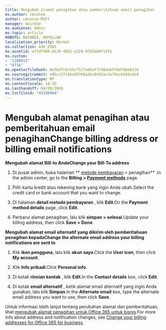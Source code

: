 ```yaml
---
title: Mengubah alamat penagihan atau pemberitahuan email penagihan
ms.author: cmcatee
author: cmcatee-MSFT
manager: mnirkhe
ms.audience: Admin
ms.topic: article
ROBOTS: NOINDEX, NOFOLLOW
localization_priority: Normal
ms.collection: Adm_O365
ms.assetid: ef2df989-8539-48b5-a324-97d2e09f14fe
ms.custom:
- "1200012"
- "4716"
ms.openlocfilehash: be56dfcdc65cf51fa66ef7c98dab5f0d78bbb21b
ms.sourcegitcommit: e95cc57126a28766adec8442ac3a79acb485a1b4
ms.translationtype: MT
ms.contentlocale: id-ID
ms.lasthandoff: 04/09/2020
ms.locfileid: "43198884"
---
```

# <a name="change-billing-address-or-billing-email-notifications"></a><span data-ttu-id="589a5-102">Mengubah alamat penagihan atau pemberitahuan email penagihan</span><span class="sxs-lookup"><span data-stu-id="589a5-102">Change billing address or billing email notifications</span></span>

<span data-ttu-id="589a5-103">**Mengubah alamat Bill-to Anda**</span><span class="sxs-lookup"><span data-stu-id="589a5-103">**Change your Bill-To address**</span></span>

1. <span data-ttu-id="589a5-104">Di pusat admin, buka halaman \*\* [metode pembayaran](https://go.microsoft.com/fwlink/p/?linkid=2018806) > penagihan\*\* .</span><span class="sxs-lookup"><span data-stu-id="589a5-104">In the admin center, go to the **Billing > [Payment methods](https://go.microsoft.com/fwlink/p/?linkid=2018806)** page.</span></span>

2. <span data-ttu-id="589a5-105">Pilih kartu kredit atau rekening bank yang ingin Anda ubah.</span><span class="sxs-lookup"><span data-stu-id="589a5-105">Select the credit card or bank account that you want to change.</span></span>

3. <span data-ttu-id="589a5-106">Di halaman **detail metode pembayaran** , klik **Edit**.</span><span class="sxs-lookup"><span data-stu-id="589a5-106">On the **Payment method details** page, click **Edit**.</span></span>

4. <span data-ttu-id="589a5-107">Perbarui alamat penagihan, lalu klik **simpan > selesai**.</span><span class="sxs-lookup"><span data-stu-id="589a5-107">Update your billing address, then click **Save > Done**.</span></span>

<span data-ttu-id="589a5-108">**Mengubah alamat email alternatif yang dikirim oleh pemberitahuan penagihan kepada**</span><span class="sxs-lookup"><span data-stu-id="589a5-108">**Change the alternate email address your billing notifications are sent to**</span></span> 

1. <span data-ttu-id="589a5-109">Klik **ikon pengguna**, lalu klik **akun saya**.</span><span class="sxs-lookup"><span data-stu-id="589a5-109">Click the **User icon**, then click **My account**.</span></span>

2. <span data-ttu-id="589a5-110">Klik **Info pribadi**.</span><span class="sxs-lookup"><span data-stu-id="589a5-110">Click **Personal info**.</span></span>

3. <span data-ttu-id="589a5-111">Di kotak **rincian kontak** , klik **Edit**.</span><span class="sxs-lookup"><span data-stu-id="589a5-111">In the **Contact details** box, click **Edit**.</span></span>

4. <span data-ttu-id="589a5-112">Di kotak **email alternatif** , ketik alamat email alternatif yang ingin Anda gunakan, lalu klik **Simpan**.</span><span class="sxs-lookup"><span data-stu-id="589a5-112">In the **Alternate email** box, type the alternate email address you want to use, then click **Save**.</span></span>

<span data-ttu-id="589a5-113">Untuk informasi lebih lanjut tentang perubahan alamat dan pemberitahuan, lihat [mengubah alamat penagihan untuk Office 365 untuk bisnis](https://docs.microsoft.com/microsoft-365/commerce/billing-and-payments/change-your-billing-addresses?view=o365-worldwide).</span><span class="sxs-lookup"><span data-stu-id="589a5-113">For more info about address and notification changes, see [Change your billing addresses for Office 365 for business](https://docs.microsoft.com/microsoft-365/commerce/billing-and-payments/change-your-billing-addresses?view=o365-worldwide).</span></span>
